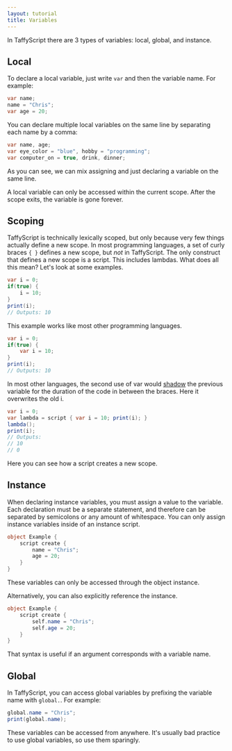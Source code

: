 ```yaml
---
layout: tutorial
title: Variables
---
```


In TaffyScript there are 3 types of variables: local, global, and instance.

## Local

To declare a local variable, just write `var` and then the variable name. For example:
```cs
var name;
name = "Chris";
var age = 20;
```

You can declare multiple local variables on the same line by separating each name by a comma:

```cs
var name, age;
var eye_color = "blue", hobby = "programming";
var computer_on = true, drink, dinner;
```

As you can see, we can mix assigning and just declaring a variable on the same line.

A local variable can only be accessed within the current scope. After the scope exits, the variable is gone forever.

## Scoping

TaffyScript is technically lexically scoped, but only because very few things actually define a new scope. In most programming languages, a set of curly braces `{ }` defines a new scope, but _not_ in TaffyScript. The only construct that defines a new scope is a script. This includes lambdas. What does all this mean? Let's look at some examples.

```cs
var i = 0;
if(true) {
    i = 10;
}
print(i);
// Outputs: 10
```

This example works like most other programming languages.

```cs
var i = 0;
if(true) {
    var i = 10;
}
print(i);
// Outputs: 10
```

In most other languages, the second use of var would [shadow](https://en.wikipedia.org/wiki/Variable_shadowing) the previous variable for the duration of the code in between the braces. Here it overwrites the old i.

```cs
var i = 0;
var lambda = script { var i = 10; print(i); }
lambda();
print(i);
// Outputs:
// 10
// 0
```

Here you can see how a script creates a new scope.

## Instance

When declaring instance variables, you must assign a value to the variable. Each declaration must be a separate statement, and therefore can be separated by semicolons or any amount of whitespace. You can only assign instance variables inside of an instance script.

```cs
object Example {
    script create {
        name = "Chris";
        age = 20;
    }
}
```

These variables can only be accessed through the object instance.

Alternatively, you can also explicitly reference the instance.

```cs
object Example {
    script create {
        self.name = "Chris";
        self.age = 20;
    }
}
```

That syntax is useful if an argument corresponds with a variable name.

## Global

In TaffyScript, you can access global variables by prefixing the variable name with `global.`. For example:

```cs
global.name = "Chris";
print(global.name);
```

These variables can be accessed from anywhere. It's usually bad practice to use global variables, so use them sparingly.